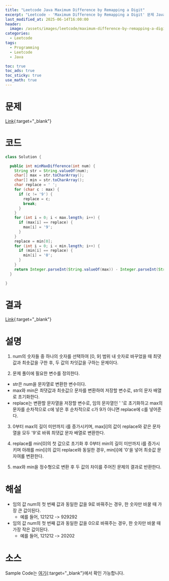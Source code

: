 ```yaml
---
title: "Leetcode Java Maximum Difference by Remapping a Digit"
excerpt: "Leetcode - 'Maximum Difference by Remapping a Digit' 문제 Java 풀이"
last_modified_at: 2025-06-14T16:00:00
header:
  image: /assets/images/leetcode/maximum-difference-by-remapping-a-digit.png
categories:
  - Leetcode
tags:
  - Programming
  - Leetcode
  - Java

toc: true
toc_ads: true
toc_sticky: true
use_math: true
---
```

# 문제
[Link](https://leetcode.com/problems/maximum-difference-by-remapping-a-digit/){:target="_blank"}

# 코드
```java
class Solution {

  public int minMaxDifference(int num) {
    String str = String.valueOf(num);
    char[] max = str.toCharArray();
    char[] min = str.toCharArray();
    char replace = ' ';
    for (char c : max) {
      if (c != '9') {
        replace = c;
        break;
      }
    }
    for (int i = 0; i < max.length; i++) {
      if (max[i] == replace) {
        max[i] = '9';
      }
    }
    replace = min[0];
    for (int i = 0; i < min.length; i++) {
      if (min[i] == replace) {
        min[i] = '0';
      }
    }
    return Integer.parseInt(String.valueOf(max)) - Integer.parseInt(String.valueOf(min));
  }

}
```

# 결과
[Link](https://leetcode.com/problems/maximum-difference-by-remapping-a-digit/submissions/1663575192/){:target="_blank"}

# 설명
1. num의 숫자들 중 하나의 숫자를 선택하여 [0, 9] 범위 내 숫자로 바꾸었을 때 최댓값과 최솟값을 구한 후, 두 값의 차잇값을 구하는 문제이다.

2. 문제 풀이에 필요한 변수를 정의한다.
- str은 num을 문자열로 변환한 변수이다.
- max와 min은 최댓값과 최솟값으 문자를 변환하여 저장할 변수로, str의 문자 배열로 초기화한다.
- replace는 변환할 문자열을 저장할 변수로, 임의 문자열인 ' '로 초기화하고 max의 문자를 순차적으로 c에 넣은 후 순차적으로 c가 9가 아니면 replace에 c를 넣어준다.

3. 0부터 max의 길이 미만까지 i를 증가시키며, max[i]의 값이 replace와 같은 문자열을 모두 '9'로 바꿔 최댓값 문자 배열로 변환한다.

4. replace를 min[0]의 첫 값으로 초기화 후 0부터 min의 길이 미만까지 i를 증가시키며 아래를 min[i]의 값이 replace와 동일한 경우, min[i]에 '0'을 넣어 최솟값 문자여롤 변환한다.

5. max와 min을 정수형으로 변환 후 두 값의 차이를 주어진 문제의 결과로 반환한다.

# 해설
- 임의 값 num의 첫 번째 값과 동일한 값을 9로 바꿔주는 경우, 한 숫자만 바꿀 때 가장 큰 값이된다.
  - 예를 들어, 121212 -> 929292
- 임의 값 num의 첫 번째 값과 동일한 값을 0으로 바꿔주는 경우, 한 숫자만 바꿀 때 가장 작은 값이된다.
  - 예를 들어, 121212 -> 20202

# 소스
Sample Code는 [여기](https://github.com/GracefulSoul/leetcode/blob/master/src/main/java/gracefulsoul/problems/MaximumDifferenceByRemappingADigit.java){:target="_blank"}에서 확인 가능합니다.
